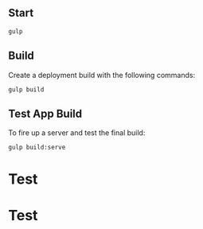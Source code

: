 ## Start

	gulp

## Build

Create a deployment build with the following commands:

	gulp build

## Test App Build

To fire up a server and test the final build:

	gulp build:serve


# Test
# Test
